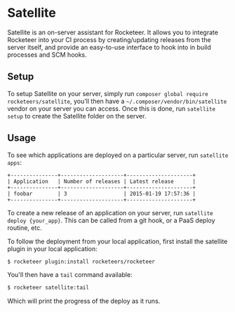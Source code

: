# Satellite

Satellite is an on-server assistant for Rocketeer.
It allows you to integrate Rocketeer into your CI process by creating/updating releases from the server itself, and provide an easy-to-use interface to hook into in build processes and SCM hooks.

## Setup

To setup Satellite on your server, simply run `composer global require rocketeers/satellite`, you'll then have a `~/.composer/vendor/bin/satellite` vendor on your server you can access.
Once this is done, run `satellite setup` to create the Satellite folder on the server.

## Usage

To see which applications are deployed on a particular server, run `satellite apps`:

```
+---------------+--------------------+---------------------+
| Application   | Number of releases | Latest release      |
+---------------+--------------------+---------------------+
| foobar        | 3                  | 2015-01-19 17:57:36 |
+---------------+--------------------+---------------------+
```

To create a new release of an application on your server, run `satellite deploy {your_app}`. This can be called from a git hook, or a PaaS deploy routine, etc.

To follow the deployment from your local application, first install the satellite plugin in your local application:

```bash
$ rocketeer plugin:install rocketeers/rocketeer
```

You'll then have a `tail` command available:

```bash
$ rocketeer satellite:tail
```

Which will print the progress of the deploy as it runs.
